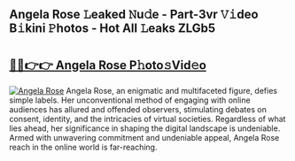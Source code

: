 ## Angela Rose 𝙻eaked 𝙽u𝚍e - Part-3vr 𝚅𝚒deo B𝚒kini 𝙿hotos - Hot All 𝙻eaks ZLGb5

# <h2><a href="http://ld3i7mk.urlbe.top/?page=Angela+Rose">🔗🔗👉👉 Angela Rose P𝚑oto𝚜Vid𝚎o</a></h2>

[![Angela Rose](https://i.imgur.com/eBuTRDB.gif)](http://ld3i7mk.urlbe.top/?page=Angela+Rose)
Angela Rose, an enigmatic and multifaceted figure, defies simple labels. Her unconventional method of engaging with online audiences has allured and offended observers, stimulating debates on consent, identity, and the intricacies of virtual societies. Regardless of what lies ahead, her significance in shaping the digital landscape is undeniable. Armed with unwavering commitment and undeniable appeal, Angela Rose reach in the online world is far-reaching.
